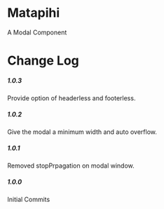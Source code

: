 # Matapihi

A Modal Component

# Change Log

##### 1.0.3

Provide option of headerless and footerless.

##### 1.0.2

Give the modal a minimum width and auto overflow.

##### 1.0.1

Removed stopPrpagation on modal window.

##### 1.0.0

Initial Commits
